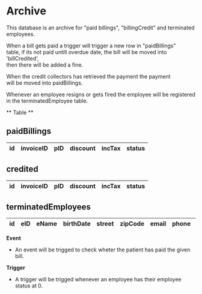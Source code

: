 # Archive


This database is an archive for "paid billings", "billingCredit" and terminated employees.

When a bill gets paid a trigger will trigger a new row in "paidBillings"<br>
table, if its not paid untill overdue date, the bill will be moved into 'billCredited',<br>
then there will be added a fine.<br>

When the credit collectors has retrieved the payment the payment<br>
will be moved into paidBillings.

Whenever an employee resigns or gets fired the employee will be registered in the terminatedEmployee table.

** Table **

## paidBillings

| id | invoiceID | pID | discount | incTax | status |
|--- |--- |--- |--- |--- |--- |

##  credited

| id | invoiceID | pID | discount | incTax | status |
|--- |--- |--- |--- |--- |--- |

##   terminatedEmployees 
| id | eID | eName | birthDate | street | zipCode | email | phone | occupation | department | terminated |
|--- |--- |--- |--- |--- |--- |--- |--- |--- |--- |--- |

**Event**

* An event will be trigged to check wheter the patient has paid the given bill.

**Trigger**
*   A trigger will be trigged whenever an employee has their employee status at 0.